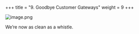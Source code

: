 +++
title = "9. Goodbye Customer Gateways"
weight = 9
+++


![image.png](/images/008-viii-clean-it-up/41-358780-image.png)


We’re now as clean as a whistle. 


